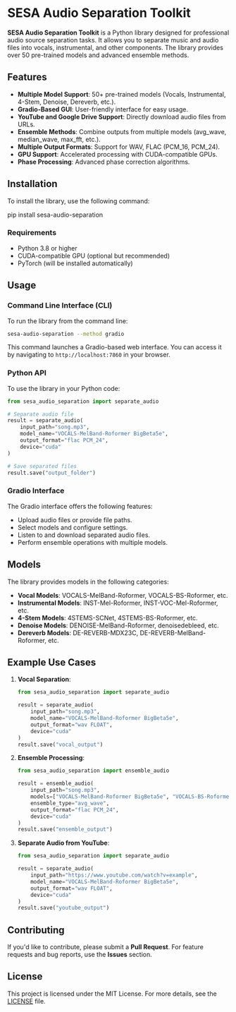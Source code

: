 # SESA Audio Separation Toolkit

**SESA Audio Separation Toolkit** is a Python library designed for professional audio source separation tasks. It allows you to separate music and audio files into vocals, instrumental, and other components. The library provides over 50 pre-trained models and advanced ensemble methods.

## Features

- **Multiple Model Support**: 50+ pre-trained models (Vocals, Instrumental, 4-Stem, Denoise, Dereverb, etc.).
- **Gradio-Based GUI**: User-friendly interface for easy usage.
- **YouTube and Google Drive Support**: Directly download audio files from URLs.
- **Ensemble Methods**: Combine outputs from multiple models (avg_wave, median_wave, max_fft, etc.).
- **Multiple Output Formats**: Support for WAV, FLAC (PCM_16, PCM_24).
- **GPU Support**: Accelerated processing with CUDA-compatible GPUs.
- **Phase Processing**: Advanced phase correction algorithms.

## Installation

To install the library, use the following command:


pip install sesa-audio-separation


### Requirements

- Python 3.8 or higher
- CUDA-compatible GPU (optional but recommended)
- PyTorch (will be installed automatically)

## Usage

### Command Line Interface (CLI)

To run the library from the command line:

```bash
sesa-audio-separation --method gradio
```

This command launches a Gradio-based web interface. You can access it by navigating to `http://localhost:7860` in your browser.

### Python API

To use the library in your Python code:

```python
from sesa_audio_separation import separate_audio

# Separate audio file
result = separate_audio(
    input_path="song.mp3",
    model_name="VOCALS-MelBand-Roformer BigBeta5e",
    output_format="flac PCM_24",
    device="cuda"
)

# Save separated files
result.save("output_folder")
```

### Gradio Interface

The Gradio interface offers the following features:
- Upload audio files or provide file paths.
- Select models and configure settings.
- Listen to and download separated audio files.
- Perform ensemble operations with multiple models.

## Models

The library provides models in the following categories:
- **Vocal Models**: VOCALS-MelBand-Roformer, VOCALS-BS-Roformer, etc.
- **Instrumental Models**: INST-Mel-Roformer, INST-VOC-Mel-Roformer, etc.
- **4-Stem Models**: 4STEMS-SCNet, 4STEMS-BS-Roformer, etc.
- **Denoise Models**: DENOISE-MelBand-Roformer, denoisedebleed, etc.
- **Dereverb Models**: DE-REVERB-MDX23C, DE-REVERB-MelBand-Roformer, etc.

## Example Use Cases

1. **Vocal Separation**:
   ```python
   from sesa_audio_separation import separate_audio

   result = separate_audio(
       input_path="song.mp3",
       model_name="VOCALS-MelBand-Roformer BigBeta5e",
       output_format="wav FLOAT",
       device="cuda"
   )
   result.save("vocal_output")
   ```

2. **Ensemble Processing**:
   ```python
   from sesa_audio_separation import ensemble_audio

   result = ensemble_audio(
       input_path="song.mp3",
       models=["VOCALS-MelBand-Roformer BigBeta5e", "VOCALS-BS-Roformer_1297"],
       ensemble_type="avg_wave",
       output_format="flac PCM_24",
       device="cuda"
   )
   result.save("ensemble_output")
   ```

3. **Separate Audio from YouTube**:
   ```python
   from sesa_audio_separation import separate_audio

   result = separate_audio(
       input_path="https://www.youtube.com/watch?v=example",
       model_name="VOCALS-MelBand-Roformer BigBeta5e",
       output_format="wav FLOAT",
       device="cuda"
   )
   result.save("youtube_output")
   ```

## Contributing

If you'd like to contribute, please submit a **Pull Request**. For feature requests and bug reports, use the **Issues** section.

## License

This project is licensed under the MIT License. For more details, see the [LICENSE](LICENSE) file.
```
